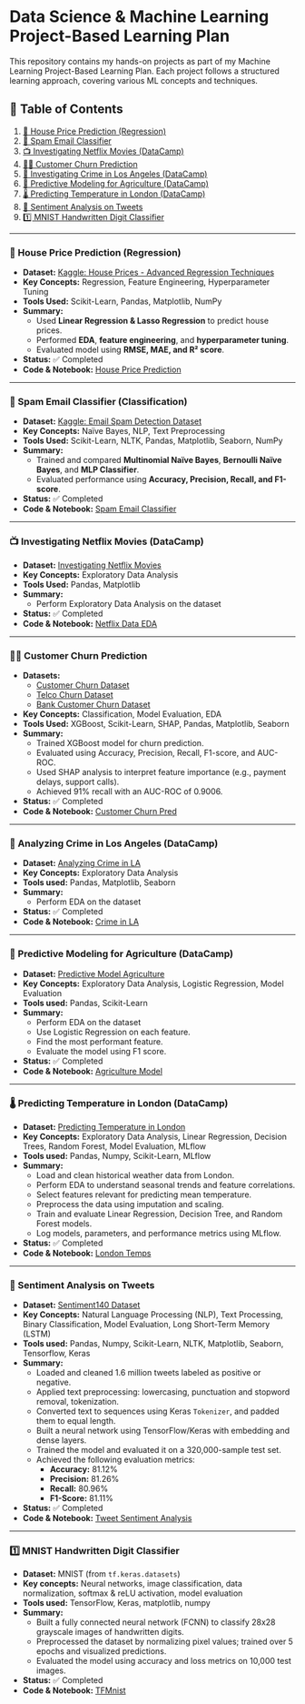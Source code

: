 # **Data Science & Machine Learning Project-Based Learning Plan**
This repository contains my hands-on projects as part of my Machine Learning Project-Based Learning Plan. Each project follows a structured learning approach, covering various ML concepts and techniques.

## 📖 Table of Contents  
1. [🏡 House Price Prediction (Regression)](https://github.com/julsCadenas/DS-ML-Projects/tree/main/HousePricePrediction)  
2. [📧 Spam Email Classifier](https://github.com/julsCadenas/DS-ML-Projects/tree/main/SpamEmailClassifier)  
3. [📺 Investigating Netflix Movies (DataCamp)](https://github.com/julsCadenas/DS-ML-Projects/tree/main/InvestigateNetflixMovies)
4. [🙍‍♂️ Customer Churn Prediction](https://github.com/julsCadenas/DS-ML-Projects/tree/main/CustomerChurnPrediction)
5. [👮 Investigating Crime in Los Angeles (DataCamp)](https://github.com/julsCadenas/DS-ML-Projects/tree/main/CrimesInLA)
6. [🌾 Predictive Modeling for Agriculture (DataCamp)](https://github.com/julsCadenas/DS-ML-Projects/tree/main/PredictiveModelAgriculture)
7. [🌡️ Predicting Temperature in London (DataCamp)](https://github.com/julsCadenas/DS-ML-Projects/tree/main/LondonTemps)
8. [🐤 Sentiment Analysis on Tweets](https://github.com/julsCadenas/DS-ML-Projects/tree/main/TwtSentimentAnalysis)
9. [1️⃣ MNIST Handwritten Digit Classifier](https://github.com/julsCadenas/DS-ML-Projects/tree/main/TFMnist)
---

### **🏡 House Price Prediction (Regression)**  
- **Dataset:** [Kaggle: House Prices - Advanced Regression Techniques](https://www.kaggle.com/competitions/house-prices-advanced-regression-techniques)  
- **Key Concepts:** Regression, Feature Engineering, Hyperparameter Tuning  
- **Tools Used:** Scikit-Learn, Pandas, Matplotlib, NumPy  
- **Summary:**  
  - Used **Linear Regression & Lasso Regression** to predict house prices.  
  - Performed **EDA**, **feature engineering**, and **hyperparameter tuning**.  
  - Evaluated model using **RMSE, MAE, and R² score**.  
- **Status:** ✅ Completed  
- **Code & Notebook:** [House Price Prediction](https://github.com/julsCadenas/DS-ML-Projects/tree/main/HousePricePrediction)  

---

### **📧 Spam Email Classifier (Classification)**  
- **Dataset:** [Kaggle: Email Spam Detection Dataset](https://www.kaggle.com/datasets/shantanudhakadd/email-spam-detection-dataset-classification)  
- **Key Concepts:** Naïve Bayes, NLP, Text Preprocessing  
- **Tools Used:** Scikit-Learn, NLTK, Pandas, Matplotlib, Seaborn, NumPy  
- **Summary:**  
  - Trained and compared **Multinomial Naïve Bayes**, **Bernoulli Naïve Bayes**, and **MLP Classifier**.  
  - Evaluated performance using **Accuracy, Precision, Recall, and F1-score**.  
- **Status:** ✅ Completed  
- **Code & Notebook:** [Spam Email Classifier](https://github.com/julsCadenas/DS-ML-Projects/tree/main/SpamEmailClassifier)  

---

### **📺 Investigating Netflix Movies (DataCamp)**
- **Dataset:** [Investigating Netflix Movies](https://app.datacamp.com/learn/projects/investigating_netflix/guided/Python)  
- **Key Concepts:** Exploratory Data Analysis  
- **Tools Used:** Pandas, Matplotlib  
- **Summary:**  
  - Perform Exploratory Data Analysis on the dataset
- **Status:** ✅ Completed 
- **Code & Notebook:** [Netflix Data EDA](https://github.com/julsCadenas/DS-ML-Projects/tree/main/InvestigateNetflixMovies)  

---

### **🙍‍♂️ Customer Churn Prediction**
- **Datasets:**
  - [Customer Churn Dataset](https://www.kaggle.com/datasets/muhammadshahidazeem/customer-churn-dataset)  
  - [Telco Churn Dataset](https://www.kaggle.com/datasets/mnassrib/telecom-churn-datasets)  
  - [Bank Customer Churn Dataset](https://www.kaggle.com/datasets/gauravtopre/bank-customer-churn-dataset)  
- **Key Concepts:** Classification, Model Evaluation, EDA  
- **Tools Used:** XGBoost, Scikit-Learn, SHAP, Pandas, Matplotlib, Seaborn  
- **Summary:**  
  - Trained XGBoost model for churn prediction.
  - Evaluated using Accuracy, Precision, Recall, F1-score, and AUC-ROC.
  - Used SHAP analysis to interpret feature importance (e.g., payment delays, support calls).
  - Achieved 91% recall with an AUC-ROC of 0.9006.
- **Status:** ✅ Completed
- **Code & Notebook:** [Customer Churn Pred](https://github.com/julsCadenas/DS-ML-Projects/tree/main/CustomerChurnPrediction)  

---

### **👮 Analyzing Crime in Los Angeles (DataCamp)**
- **Dataset:** [Analyzing Crime in LA](https://app.datacamp.com/learn/projects/investigating_netflix/guided/Python)
- **Key Concepts:** Exploratory Data Analysis
- **Tools used:** Pandas, Matplotlib, Seaborn
- **Summary:**
  - Perform EDA on the dataset
- **Status:** ✅ Completed
- **Code & Notebook:** [Crime in LA](https://github.com/julsCadenas/DS-ML-Projects/tree/main/CrimesInLA)

---

### **🌾 Predictive Modeling for Agriculture (DataCamp)**
- **Dataset:** [Predictive Model Agriculture](https://app.datacamp.com/learn/projects/1772)
- **Key Concepts:** Exploratory Data Analysis, Logistic Regression, Model Evaluation
- **Tools used:** Pandas, Scikit-Learn
- **Summary:**
  - Perform EDA on the dataset
  - Use Logistic Regression on each feature.
  - Find the most performant feature.
  - Evaluate the model using F1 score.
- **Status:** ✅ Completed
- **Code & Notebook:** [Agriculture Model](https://github.com/julsCadenas/DS-ML-Projects/tree/main/PredictiveModelAgriculture)

---

### **🌡️ Predicting Temperature in London (DataCamp)**
- **Dataset:** [Predicting Temperature in London](https://app.datacamp.com/learn/projects/predicting_temperature_in_london/guided/Python)
- **Key Concepts:** Exploratory Data Analysis, Linear Regression, Decision Trees, Random Forest, Model Evaluation, MLflow
- **Tools used:** Pandas, Numpy, Scikit-Learn, MLflow
- **Summary:**
  - Load and clean historical weather data from London.
  - Perform EDA to understand seasonal trends and feature correlations.
  - Select features relevant for predicting mean temperature.
  - Preprocess the data using imputation and scaling.
  - Train and evaluate Linear Regression, Decision Tree, and Random Forest models.
  - Log models, parameters, and performance metrics using MLflow.
- **Status:** ✅ Completed
- **Code & Notebook:** [London Temps](https://github.com/julsCadenas/DS-ML-Projects/tree/main/LondonTemps)

---

### **🐤 Sentiment Analysis on Tweets**
- **Dataset:** [Sentiment140 Dataset](https://www.kaggle.com/datasets/kazanova/sentiment140/code)
- **Key Concepts:** Natural Language Processing (NLP), Text Processing, Binary Classification, Model Evaluation, Long Short-Term Memory (LSTM) 
- **Tools used:**  Pandas, Numpy, Scikit-Learn, NLTK, Matplotlib, Seaborn, Tensorflow, Keras
- **Summary:**
  - Loaded and cleaned 1.6 million tweets labeled as positive or negative.
  - Applied text preprocessing: lowercasing, punctuation and stopword removal, tokenization.
  - Converted text to sequences using Keras `Tokenizer`, and padded them to equal length.
  - Built a neural network using TensorFlow/Keras with embedding and dense layers.
  - Trained the model and evaluated it on a 320,000-sample test set.
  - Achieved the following evaluation metrics:
    - **Accuracy:** 81.12%
    - **Precision:** 81.26%
    - **Recall:** 80.96%
    - **F1-Score:** 81.11%
- **Status:** ✅ Completed
- **Code & Notebook:** [Tweet Sentiment Analysis](https://github.com/julsCadenas/DS-ML-Projects/tree/main/TwtSentimentAnalysis)

---

### **1️⃣ MNIST Handwritten Digit Classifier**
- **Dataset:** MNIST (from `tf.keras.datasets`)
- **Key concepts:** Neural networks, image classification, data normalization, softmax & reLU activation, model evaluation
- **Tools used:** TensorFlow, Keras, matplotlib, numpy
- **Summary:**
  - Built a fully connected neural network (FCNN) to classify 28x28 grayscale images of handwritten digits.
  - Preprocessed the dataset by normalizing pixel values; trained over 5 epochs and visualized predictions.
  - Evaluated the model using accuracy and loss metrics on 10,000 test images.
- **Status:** ✅ Completed
- **Code & Notebook:** [TFMnist](https://github.com/julsCadenas/DS-ML-Projects/tree/main/TFMnist)